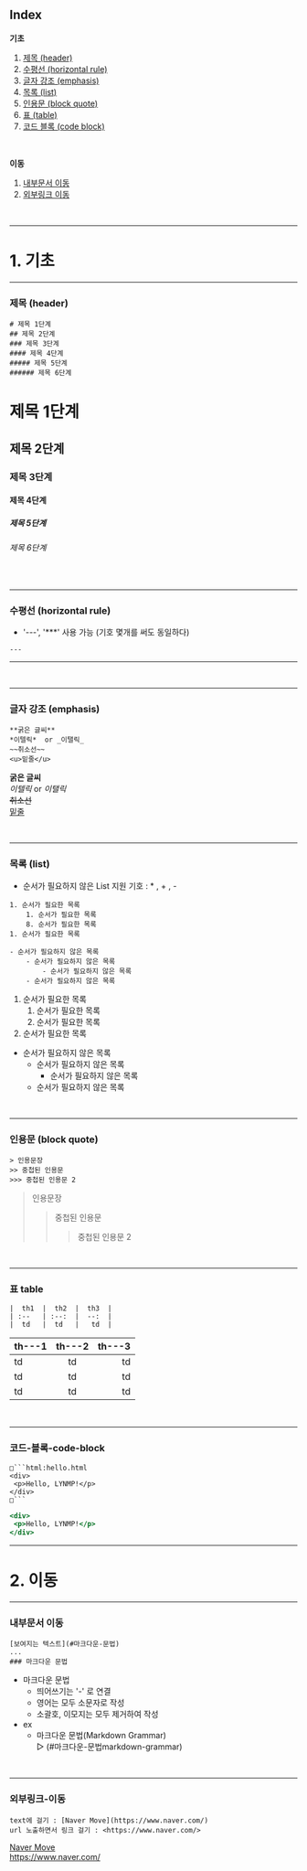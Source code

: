## Index
 **기초**
1. [제목 (header)](#제목-header)
1. [수평선 (horizontal rule)](#수평선-horizontal-rule)
1. [글자 강조 (emphasis)](#글자-강조-emphasis)
1. [목록 (list)](#목록-list)
1. [인용문 (block quote)](#인용문-block-quote)
1. [표 (table)](#표-table)
1. [코드 블록 (code block)](#코드-블록-code-block)
    
  <br>

**이동** 
1. [내부문서 이동](#내부문서-이동)
2. [외부링크 이동](#외부링크-이동)


<br>

---------------------------------------------------
# 1. 기초
---------------------------------------------------
### 제목 (header)
```
# 제목 1단계
## 제목 2단계  
### 제목 3단계
#### 제목 4단계
##### 제목 5단계
###### 제목 6단계 
```
# 제목 1단계
## 제목 2단계  
### 제목 3단계
#### 제목 4단계
##### 제목 5단계
###### 제목 6단계 

<br/>

---------------------------------------------------
### 수평선 (horizontal rule)
- '---', '***' 사용 가능 (기호 몇개를 써도 동일하다)
```
---
```
---

<br/>

---------------------------------------------------
### 글자 강조 (emphasis)
```
**굵은 글씨**  
*이텔릭*  or _이탤릭_  
~~취소선~~  
<u>밑줄</u>  
```
**굵은 글씨**  
*이텔릭*  or _이탤릭_ <br/>
~~취소선~~  
<u>밑줄</u>  

<br/>

---------------------------------------------------
### 목록 (list)
- 순서가 필요하지 않은 List 지원 기호 : * , + , -
```
1. 순서가 필요한 목록
    1. 순서가 필요한 목록
    8. 순서가 필요한 목록
1. 순서가 필요한 목록

- 순서가 필요하지 않은 목록
    - 순서가 필요하지 않은 목록
        - 순서가 필요하지 않은 목록
    - 순서가 필요하지 않은 목록
```
1. 순서가 필요한 목록
    1. 순서가 필요한 목록
    8. 순서가 필요한 목록
1. 순서가 필요한 목록

- 순서가 필요하지 않은 목록
    - 순서가 필요하지 않은 목록
        - 순서가 필요하지 않은 목록
    - 순서가 필요하지 않은 목록

<br>

---------------------------------------------------
### 인용문 (block quote)
```
> 인용문장
>> 중첩된 인용문
>>> 중첩된 인용문 2
```
> 인용문장
>> 중첩된 인용문
>>> 중첩된 인용문 2

<br>

---------------------------------------------------
### 표 table 

```
|  th1  |  th2  |  th3  |
| :--   | :--:  |  --:  |
|  td   |  td   |   td  |
```

|  th---1  |  th---2  |  th---3  |
| :--      |   :--:   |    --:   |
|    td    |    td    |    td    |
|    td    |    td    |    td    |
|    td    |    td    |    td    |


<br>

---------------------------------------------------
### 코드-블록-code-block
```
□```html:hello.html
<div>
 <p>Hello, LYNMP!</p>
</div>
□```
```
```html:hello.html
<div>
 <p>Hello, LYNMP!</p>
</div>
```



---------------------------------------------------

# 2. 이동

---------------------------------------------------
### 내부문서 이동
```
[보여지는 텍스트](#마크다운-문법)
... 
### 마크다운 문법
```
- 마크다운 문법
  - 띄어쓰기는 '-' 로 연결
  - 영어는 모두 소문자로 작성
  - 소괄호, 이모지는 모두 제거하여 작성
- ex
  - 마크다운 문법(Markdown Grammar) <br>
  ▷ (#마크다운-문법markdown-grammar)

<br>

---------------------------------------------------
### 외부링크-이동
```
text에 걸기 : [Naver Move](https://www.naver.com/)  
url 노출하면서 링크 걸기 : <https://www.naver.com/>
```
[Naver Move](https://www.naver.com/) <br>
<https://www.naver.com/>
